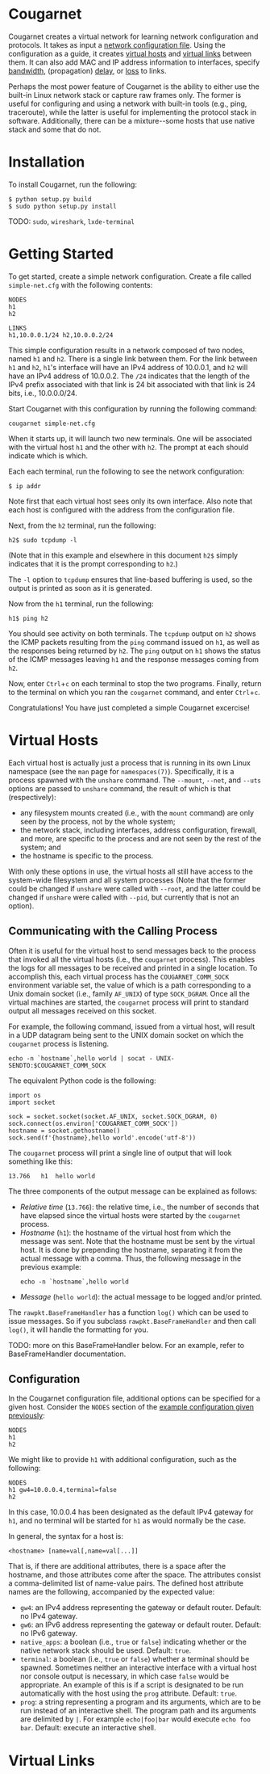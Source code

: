 # Cougarnet

Cougarnet creates a virtual network for learning network configuration and
protocols.  It takes as input a [network configuration
file](#network-configuration-file).  Using the configuration as a guide, it
creates [virtual hosts](#virtual-hosts) and [virtual links](#virtual-links)
between them.  It can also add MAC and IP address information to interfaces,
specify [bandwidth](#link-bandwidth), (propagation) [delay](#link-delay), or
[loss](#link-loss) to links.

Perhaps the most power feature of Cougarnet is the ability to either use the
built-in Linux network stack or capture raw frames only.  The former is useful
for configuring and using a network with built-in tools (e.g., ping,
traceroute), while the latter is useful for implementing the protocol stack in
software.  Additionally, there can be a mixture--some hosts that use native
stack and some that do not.


# Installation

To install Cougarnet, run the following:

```
$ python setup.py build
$ sudo python setup.py install
```

TODO: `sudo`, `wireshark`, `lxde-terminal`


# Getting Started

To get started, create a simple network configuration.  Create a file called
`simple-net.cfg` with the following contents:

```
NODES
h1
h2

LINKS
h1,10.0.0.1/24 h2,10.0.0.2/24
```

This simple configuration results in a network composed of two nodes, named
`h1` and `h2`.  There is a single link between them.  For the link between `h1`
and `h2`, `h1`'s interface will have an IPv4 address of 10.0.0.1, and `h2` will
have an IPv4 address of 10.0.0.2.  The `/24` indicates that the length of the
IPv4 prefix associated with that link is 24 bit associated with that link is 24
bits, i.e., 10.0.0.0/24.

Start Cougarnet with this configuration by running the following command:

```
cougarnet simple-net.cfg
```

When it starts up, it will launch two new terminals.  One will be associated
with the virtual host `h1` and the other with `h2`.  The prompt at each should
indicate which is which.

Each each terminal, run the following to see the network configuration:
```
$ ip addr
```
Note first that each virtual host sees only its own interface. Also note that
each host is configured with the address from the configuration file.

Next, from the `h2` terminal, run the following:

```
h2$ sudo tcpdump -l
```
(Note that in this example and elsewhere in this document `h2$` simply
indicates that it is the prompt corresponding to `h2`.)

The `-l` option to `tcpdump` ensures that line-based buffering is used, so the
output is printed as soon as it is generated.

Now from the `h1` terminal, run the following:

```
h1$ ping h2
```

You should see activity on both terminals.  The `tcpdump` output on `h2` shows
the ICMP packets resulting from the `ping` command issued on `h1`, as well as
the responses being returned by `h2`.  The `ping` output on `h1` shows the
status of the ICMP messages leaving `h1` and the response messages coming from
`h2`.

Now, enter `Ctrl`+`c` on each terminal to stop the two programs.  Finally,
return to the terminal on which you ran the `cougarnet` command, and enter
`Ctrl`+`c`.

Congratulations!  You have just completed a simple Cougarnet excercise!

# Virtual Hosts
Each virtual host is actually just a process that is running in its own Linux
namespace (see the `man` page for `namespaces(7)`).  Specifically, it is a
process spawned with the `unshare` command.  The `--mount`, `--net`, and
`--uts` options are passed to `unshare` command, the result of which is that
(respectively):
 - any filesystem mounts created (i.e., with the `mount` command) are only seen
   by the process, not by the whole system;
 - the network stack, including interfaces, address configuration, firewall,
   and more, are specific to the process and are not seen by the rest of the
   system; and
 - the hostname is specific to the process.

With only these options in use, the virtual hosts all still have access to the
system-wide filesystem and all system processes (Note that the former could be
changed if `unshare` were called with `--root`, and the latter could be changed
if `unshare` were called with `--pid`, but currently that is not an option).


## Communicating with the Calling Process

Often it is useful for the virtual host to send messages back to the process
that invoked all the virtual hosts (i.e., the `cougarnet` process).  This
enables the logs for all messages to be received and printed in a single
location.  To accomplish this, each virtual process has the
`COUGARNET_COMM_SOCK`  environment variable set, the value of which is a path
corresponding to a Unix domain socket (i.e., family `AF_UNIX`) of type
`SOCK_DGRAM`.  Once all the virtual machines are started, the `cougarnet`
process will print to standard output all messages received on this socket.

For example, the following command, issued from a virtual host, will result in
a UDP datagram being sent to the UNIX domain socket on which the `cougarnet`
process is listening.

```
echo -n `hostname`,hello world | socat - UNIX-SENDTO:$COUGARNET_COMM_SOCK
```

The equivalent Python code is the following:

```
import os
import socket

sock = socket.socket(socket.AF_UNIX, socket.SOCK_DGRAM, 0)
sock.connect(os.environ['COUGARNET_COMM_SOCK'])
hostname = socket.gethostname()
sock.send(f'{hostname},hello world'.encode('utf-8'))
```

The `cougarnet` process will print a single line of output that will look
something like this:

```
13.766   h1  hello world
```

The three components of the output message can be explained as follows:
 - *Relative time* (`13.766`): the relative time, i.e., the number of seconds
   that have elapsed since the virtual hosts were started by the `cougarnet`
   process.
 - *Hostname* (`h1`): the hostname of the virtual host from which the message
   was sent.  Note that the hostname must be sent by the virtual host.  It is
   done by prepending the hostname, separating it from the actual message with
   a comma.  Thus, the following message in the previous example:
   ```
   echo -n `hostname`,hello world
   ```
 - *Message* (`hello world`): the actual message to be logged and/or printed.

The `rawpkt.BaseFrameHandler` has a function `log()` which can be used to issue
messages.  So if you subclass `rawpkt.BaseFrameHandler` and then call `log()`,
it will handle the formatting for you.

TODO: more on this BaseFrameHandler below.  For an example, refer to
BaseFrameHandler documentation.

## Configuration

In the Cougarnet configuration file, additional options can be specified for a
given host.  Consider the `NODES` section of the [example configuration given
previously](#getting-started):

```
NODES
h1
h2
```

We might like to provide `h1` with additional configuration, such as the
following:

```
NODES
h1 gw4=10.0.0.4,terminal=false
h2
```

In this case, 10.0.0.4 has been designated as the default IPv4 gateway for
`h1`, and no terminal will be started for `h1` as would normally be the case.

In general, the syntax for a host is:

```
<hostname> [name=val[,name=val[...]]
```

That is, if there are additional attributes, there is a space after the
hostname, and those attributes come after the space. The attributes consist a
comma-delimited list of name-value pairs.  The defined host attribute names are
the following, accompanied by the expected value:
 - `gw4`: an IPv4 address representing the gateway or default router.  Default:
   no IPv4 gateway.
 - `gw6`: an IPv6 address representing the gateway or default router.  Default:
   no IPv6 gateway.
 - `native_apps`: a boolean (i.e., `true` or `false`) indicating whether or the
   native network stack should be used.  Default: `true`.
 - `terminal`: a boolean (i.e., `true` or `false`) whether a terminal should be
   spawned.  Sometimes neither an interactive interface with a virtual host nor
   console output is necessary, in which case `false` would be appropriate.  An
   example of this is if a script is designated to be run automatically with
   the host using the `prog` attribute.  Default: `true`.
 - `prog`: a string representing a program and its arguments, which are to be
   run instead of an interactive shell.  The program path and its arguments are
   delimited by `|`.  For example `echo|foo|bar` would execute `echo foo bar`.
   Default: execute an interactive shell.


# Virtual Links

